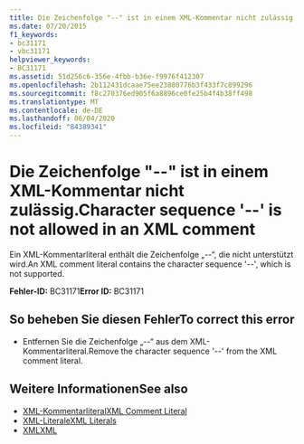 ```yaml
---
title: Die Zeichenfolge "--" ist in einem XML-Kommentar nicht zulässig.
ms.date: 07/20/2015
f1_keywords:
- bc31171
- vbc31171
helpviewer_keywords:
- BC31171
ms.assetid: 51d256c6-356e-4fbb-b36e-f9976f412307
ms.openlocfilehash: 2b112431dcaae75ee23880776b3f433f7c899296
ms.sourcegitcommit: f8c270376ed905f6a8896ce0fe25b4f4b38ff498
ms.translationtype: MT
ms.contentlocale: de-DE
ms.lasthandoff: 06/04/2020
ms.locfileid: "84389341"
---
```

# <a name="character-sequence----is-not-allowed-in-an-xml-comment"></a><span data-ttu-id="c811c-102">Die Zeichenfolge "--" ist in einem XML-Kommentar nicht zulässig.</span><span class="sxs-lookup"><span data-stu-id="c811c-102">Character sequence '--' is not allowed in an XML comment</span></span>
<span data-ttu-id="c811c-103">Ein XML-Kommentarliteral enthält die Zeichenfolge „--“, die nicht unterstützt wird.</span><span class="sxs-lookup"><span data-stu-id="c811c-103">An XML comment literal contains the character sequence '--', which is not supported.</span></span>  
  
 <span data-ttu-id="c811c-104">**Fehler-ID:** BC31171</span><span class="sxs-lookup"><span data-stu-id="c811c-104">**Error ID:** BC31171</span></span>  
  
## <a name="to-correct-this-error"></a><span data-ttu-id="c811c-105">So beheben Sie diesen Fehler</span><span class="sxs-lookup"><span data-stu-id="c811c-105">To correct this error</span></span>  
  
- <span data-ttu-id="c811c-106">Entfernen Sie die Zeichenfolge „--“ aus dem XML-Kommentarliteral.</span><span class="sxs-lookup"><span data-stu-id="c811c-106">Remove the character sequence '--' from the XML comment literal.</span></span>  
  
## <a name="see-also"></a><span data-ttu-id="c811c-107">Weitere Informationen</span><span class="sxs-lookup"><span data-stu-id="c811c-107">See also</span></span>

- [<span data-ttu-id="c811c-108">XML-Kommentarliteral</span><span class="sxs-lookup"><span data-stu-id="c811c-108">XML Comment Literal</span></span>](../language-reference/xml-literals/xml-comment-literal.md)
- [<span data-ttu-id="c811c-109">XML-Literale</span><span class="sxs-lookup"><span data-stu-id="c811c-109">XML Literals</span></span>](../language-reference/xml-literals/index.md)
- [<span data-ttu-id="c811c-110">XML</span><span class="sxs-lookup"><span data-stu-id="c811c-110">XML</span></span>](../programming-guide/language-features/xml/index.md)
